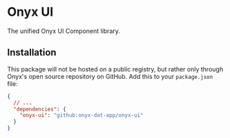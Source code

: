 # Onyx UI

The unified Onyx UI Component library.

## Installation

This package will not be hosted on a public registry, but rather only through Onyx's open source repository on GitHub.
Add this to your `package.json` file:

```json
{
  // ...
  "dependencies": {
    "onyx-ui": "github:onyx-dot-app/onyx-ui"
  }
}
```
